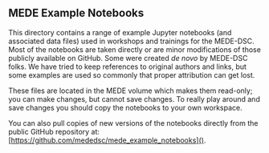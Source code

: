 ## MEDE Example Notebooks

This directory contains a range of example Jupyter notebooks (and associated data files) used in workshops and trainings for the MEDE-DSC.  Most of the notebooks are taken directly or are minor modifications of those publicly available on GitHub. Some were created *de novo* by MEDE-DSC folks. We have tried to keep references to original authors and links, but some examples are used so commonly that proper attribution can get lost.

These files are located in the MEDE volume which makes them read-only; you can make changes, but cannot save changes.  To really play around and save changes you should copy the notebooks to your own workspace.  

You can also pull copies of new versions of the notebooks directly from the public GitHub repository at: [https://github.com/mededsc/mede_example_notebooks]().